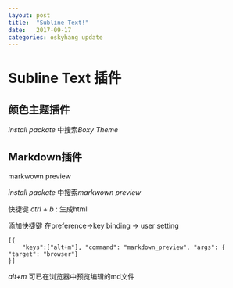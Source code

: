 ```yaml
---
layout: post
title:  "Subline Text!"
date:   2017-09-17 
categories: oskyhang update
---
```




# Subline Text 插件

## 颜色主题插件

*install packate* 中搜索*Boxy Theme*

## Markdown插件
markwown preview

*install packate* 中搜索*markwown preview*

快捷键
*ctrl + b* : 生成html

添加快捷键
在preference->key binding -> user setting
```
[{
	"keys":["alt+m"], "command": "markdown_preview", "args": { "target": "browser"} 
}]
```

*alt+m* 可已在浏览器中预览编辑的md文件
